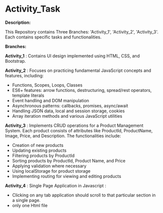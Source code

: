 # Activity_Task

**Description:**

This Repository contains Three Branches: 'Activity_1', 'Activity_2', 'Activity_3'. Each  contains specific tasks and functionalities.

**Branches:**

**Activity_1**  : Contains UI design implemented using HTML, CSS, and Bootstrap.

**Activity_2** : Focuses on practicing fundamental JavaScript concepts and features, including:
- Functions, Scopes, Loops, Classes
- ES6+ features: arrow functions, destructuring, spread/rest operators, template literals
- Event handling and DOM manipulation
- Asynchronous patterns: callbacks, promises, async/await
- Handling JSON data, local and session storage, cookies
- Array iteration methods and various JavaScript utilities

**Activity_3** : Implements CRUD operations for a Product Management System. Each product consists of attributes like ProductId, ProductName, Image, Price, and Description. The functionalities include:
- Creation of new products
- Updating existing products
- Filtering products by ProductId
- Sorting products by ProductId, Product Name, and Price
- Applying validation where necessary
- Using localStorage for product storage
- Implementing routing for viewing and editing products

**Activity_4** : Single Page Application in Javascript : 
- Clicking on any tab application should scroll to that particular section in a single page.
-  only  one Html file 
